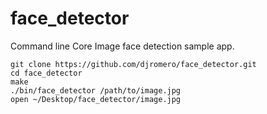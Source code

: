 # face_detector

Command line Core Image face detection sample app.

    git clone https://github.com/djromero/face_detector.git
    cd face_detector
    make
    ./bin/face_detector /path/to/image.jpg
    open ~/Desktop/face_detector/image.jpg
